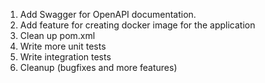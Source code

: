 1. Add Swagger for OpenAPI documentation.
2. Add feature for creating docker image for the application
3. Clean up pom.xml
4. Write more unit tests
5. Write integration tests
6. Cleanup (bugfixes and more features)